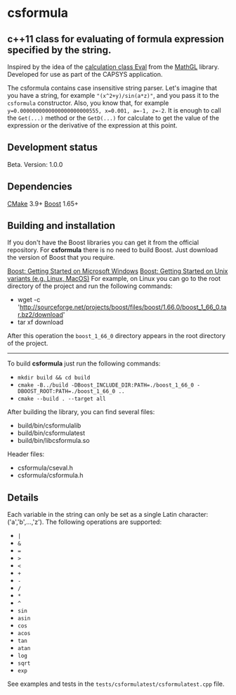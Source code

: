 # csformula

## c++11 class for evaluating of formula expression specified by the string.

Inspired by the idea of the [calculation class Eval](http://mathgl.sourceforge.net/doc_en/Evaluate-expression.html) from the [MathGL](http://mathgl.sourceforge.net/) library. Developed for use as part of the CAPSYS application.

The csformula contains case insensitive string parser. Let's imagine that you have a string, for example `"(x^2+y)/sin(a*z)"`, and you pass it to the `csformula` constructor. Also, you know that, for example `y=0.0000000000000000000000555, x=0.001, a=-1, z=-2`. It is enough to call the `Get(...)` method or the `GetD(...)` for calculate to get the value of the expression or the derivative of the expression at this point.

## Development status
Beta. Version: 1.0.0

## Dependencies
[CMake](https://cmake.org/) 3.9+
[Boost](https://www.boost.org/) 1.65+

## Building and installation

If you don't have the Boost libraries you can get it from the official repository. For **csformula** there is no need to build Boost. Just download the version of Boost that you require.

[Boost: Getting Started on Microsoft Windows](https://www.boost.org/doc/libs/release/more/getting_started/windows.html)
[Boost: Getting Started on Unix variants (e.g. Linux, MacOS)](https://www.boost.org/doc/libs/release/more/getting_started/unix-variants.html)
For example, on Linux you can go to the root directory of the project and run the following commands:

* wget -c 'http://sourceforge.net/projects/boost/files/boost/1.66.0/boost_1_66_0.tar.bz2/download'
* tar xf download

After this operation the `boost_1_66_0` directory appears in the root directory of the project.

***
To build **csformula** just run the following commands:

* `mkdir build && cd build`
* `cmake -B../build -DBoost_INCLUDE_DIR:PATH=./boost_1_66_0 -DBOOST_ROOT:PATH=./boost_1_66_0 ..`
* `cmake --build . --target all`

After building the library, you can find several files:

* build/bin/csformulalib
* build/bin/csformulatest
* build/bin/libcsformula.so

Header files:

* csformula/cseval.h
* csformula/csformula.h

## Details

Each variable in the string can only be set as a single Latin character: ('a','b',...,'z').
The following operations are supported:
 * `|`
 * `&`
 * `=`
 * `>`
 * `<`
 * `+`
 * `-`
 * `/`
 * `*`
 * `^`
 * `sin`
 * `asin`
 * `cos`
 * `acos`
 * `tan`
 * `atan`
 * `log`
 * `sqrt`
 * `exp`
 
 See examples and tests in the `tests/csformulatest/csformulatest.cpp` file.
